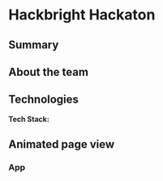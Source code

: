 # Hackbright Hackaton 

## Summary



## About the team


## Technologies

**Tech Stack:**






## Animated page view
### App
